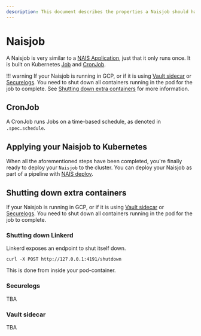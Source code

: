 ```yaml
---
description: This document describes the properties a Naisjob should have.
---
```


# Naisjob
A Naisjob is very similar to a [NAIS Application](../nais-application/README.md), just that it only runs once.
It is built on Kubernetes [Job](https://kubernetes.io/docs/concepts/workloads/controllers/job/) and [CronJob](https://kubernetes.io/docs/concepts/workloads/controllers/cron-jobs/).

!!! warning
    If your Naisjob is running in GCP, or if it is using [Vault sidecar](../naisjob/reference#vaultsidecar) or [Securelogs](../naisjob/reference/#securelogs).
    You need to shut down all containers running in the pod for the job to complete.
    See [Shutting down extra containers](#shutting-down-extra-containers) for more information.

## CronJob
A CronJob runs Jobs on a time-based schedule, as denoted in `.spec.schedule`.

## Applying your Naisjob to Kubernetes
When all the aforementioned steps have been completed, you're finally ready to deploy your `Naisjob` to the cluster.
You can deploy your Naisjob as part of a pipeline with [NAIS deploy](../deployment/README.md).

## Shutting down extra containers
If your Naisjob is running in GCP, or if it is using [Vault sidecar](../naisjob/reference#vaultsidecar) or [Securelogs](../naisjob/reference/#securelogs).
You need to shut down all containers running in the pod for the job to complete.

### Shutting down Linkerd
Linkerd exposes an endpoint to shut itself down.
```
curl -X POST http://127.0.0.1:4191/shutdown
```
This is done from inside your pod-container.

### Securelogs
TBA

### Vault sidecar
TBA
